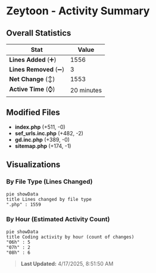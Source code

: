 # Zeytoon - Activity Summary 

## Overall Statistics

| Stat                   | Value                                                             |
| ---------------------- | ----------------------------------------------------------------- |
| **Lines Added** (➕)   | 1556                                          |
| **Lines Removed** (➖) | 3                                        |
| **Net Change** (↕)    | 1553                |
| **Active Time** (⌚)   | 20 minutes |


## Modified Files
- **index.php** (+511, -0)
- **sef_urls.inc.php** (+482, -2)
- **gd.inc.php** (+389, -0)
- **sitemap.php** (+174, -1)

## Visualizations

### By File Type (Lines Changed)

```mermaid
pie showData
title Lines changed by file type
".php" : 1559
```

### By Hour (Estimated Activity Count)

```mermaid
pie showData
title Coding activity by hour (count of changes)
"06h" : 5
"07h" : 2
"08h" : 6
```


> **Last Updated:** 4/17/2025, 8:51:50 AM